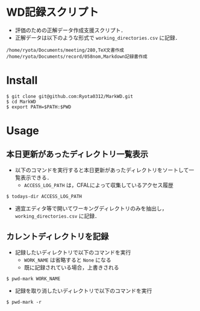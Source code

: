 # WD記録スクリプト
+ 評価のための正解データ作成支援スクリプト．
+ 正解データは以下のような形式で `working_directories.csv` に記録．

```
/home/ryota/Documents/meeting/280,TeX文書作成
/home/ryota/Documents/record/058nom,Markdown記録書作成
```

# Install

```
$ git clone git@github.com:Ryota0312/MarkWD.git
$ cd MarkWD
$ export PATH=$PATH:$PWD
```

# Usage
## 本日更新があったディレクトリ一覧表示
+ 以下のコマンドを実行すると本日更新があったディレクトリをソートして一覧表示できる．
  + `ACCESS_LOG_PATH` は，CFALによって収集しているアクセス履歴

`$ todays-dir ACCESS_LOG_PATH`

+ 適宜エディタ等で開いてワーキングディレクトリのみを抽出し，`working_directories.csv` に記録．

## カレントディレクトリを記録
+ 記録したいディレクトリで以下のコマンドを実行
  + `WORK_NAME` は省略すると `None` になる
  + 既に記録されている場合，上書きされる

`$ pwd-mark WORK_NAME`

+ 記録を取り消したいディレクトリで以下のコマンドを実行

`$ pwd-mark -r`
